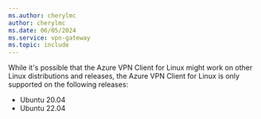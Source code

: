 ```yaml
---
ms.author: cherylmc
author: cherylmc
ms.date: 06/05/2024
ms.service: vpn-gateway
ms.topic: include
---
```


While it's possible that the Azure VPN Client for Linux might work on other Linux distributions and releases, the Azure VPN Client for Linux is only supported on the following releases:

* Ubuntu 20.04
* Ubuntu 22.04
